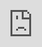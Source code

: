 ```yaml
---
title: Aista Magic Cloud, a low-code CRUD generator
description: Aista Magic Cloud is an open source low-code CRUD generator allowing you to create your CRUD apps by clicking a button.
og_image: https://raw.githubusercontent.com/polterguy/polterguy.github.io/master/images/backend-crud.jpg
---
```


# A low-code CRUD generator

Aista Magic Cloud is a low-code CRUD generator allowing you to generate your CRUD apps
by clicking a button. It works by automatically wrapping your existing database into Hyperlambda HTTP CRUD web API
endpoints. [Magic Cloud is 100% open source](https://github.com/polterguy/magic) and you can freely use it in your
closed source projects.

![CRUD API generator](https://raw.githubusercontent.com/polterguy/polterguy.github.io/master/images/backend-crud.jpg)

Magic supports MySQL, Microsoft SQL Server, and PostgreSQL, in addition to having basic NoSQL support. Magic
contains its own DSL called Hyperlambda, similar to YAML in structure, allowing you to _"declare"_ your logic with a
syntax resembling YAML. This makes it a perfect _"first programming"_ language due to that it's an extremely
high level abstraction eliminating most of the problems from traditional programming languages. You can easily
[teach yourself Hyperlambda](https://docs.aista.com/blog/an-introduction-to-hyperlambda) in a couple of hours.

## Hyper IDE, a web based IDE

Magic also contains its own IDE or integrated development environment, a fully fledged web based IDE accessible
from your phone if required. Hyper IDE provides syntax highlighting for most popular programming languages, in addition
to autocomplete for Hyperlambda. With Hyper IDE you can edit your code, save it, and immediately execute your
endpoints - And even automatically generate unit tests afterwards.

![Magic's Hyper IDE](https://raw.githubusercontent.com/polterguy/polterguy.github.io/master/images/hyper-ide-actions.jpg)

## Web based SQL "Workbench"

In addition to the above, Magic contains a web based SQL _"workbench"_, allowing you to execute SQL towards
your database of choice. This component works transparently towards SQL Server, MySQL, and PostgreSQL, and allows
you to save frequently used SQL snippets, and do basic administration of your databases.
The SQL component in Magic supports syntax highlighting on your tables, autocomplete, and most other features
you would expect from an SQL Workbench type of component. The SQL Workbench works perfectly on any device you might
have allowing you to administrate your databases from your phone if required.

![Magic's web based SQL Workbench](https://raw.githubusercontent.com/polterguy/polterguy.github.io/master/images/sql-autocomplete.jpg)

You can also create your HTTP endpoints using nothing but SQL with Magic. Although it's obviously more convenient
to use a desktop computers as your primary development machine, you _can_ use all components in Magic from your phone
if required. Below is a video where we demonstrate the Crudifier and Hyper IDE from an iPhone.

<div class="video">
<iframe width="560" height="315" style="position:absolute; top:0; left:0; width:100%; height:100%;" src="https://www.youtube.com/embed/nP_4m8c_fT8" frameborder="0" allow="accelerometer; autoplay; encrypted-media; gyroscope; picture-in-picture" allowfullscreen></iframe>
</div>

* [Getting Started](/tutorials/getting-started/)
* [Tutorials](/tutorials/)
* [Docs](/documentation/)
